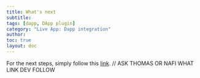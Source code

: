 ```yaml
---
title: What's next
subtitle:
tags: [dapp, DApp plugin]
category: "Live App: Dapp integration"
author:
toc: true
layout: doc
---
```


For the next steps, simply follow this [link](https://www.youtube.com/watch?v=dQw4w9WgXcQ). // ASK THOMAS OR NAFI WHAT LINK DEV  FOLLOW
